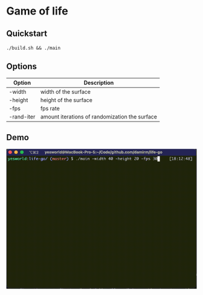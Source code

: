 # Game of life

## Quickstart
```shell
./build.sh && ./main
```

## Options

| Option     | Description        |
|------------|---------|
| -width     | width of the surface |
| -height    | height of the surface |
| -fps       | fps rate |
| -rand-iter | amount iterations of randomization the surface |

## Demo

![Demo](./docs/demo.gif)
